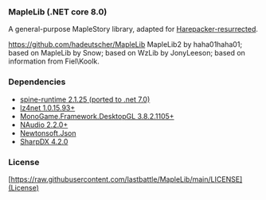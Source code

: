 ### MapleLib (.NET core 8.0)
A general-purpose MapleStory library, adapted for [Harepacker-resurrected](https://github.com/lastbattle/Harepacker-resurrected).

https://github.com/hadeutscher/MapleLib
MapleLib2 by haha01haha01; 
based on MapleLib by Snow; 
based on WzLib by JonyLeeson; 
based on information from Fiel\Koolk.


### Dependencies
 - [spine-runtime 2.1.25 (ported to .net 7.0)](https://github.com/EsotericSoftware/spine-runtimes)
 - [lz4net 1.0.15.93+](https://github.com/MiloszKrajewski/lz4net)
 - [MonoGame.Framework.DesktopGL 3.8.2.1105+](https://www.nuget.org/packages/MonoGame.Framework.DesktopGL)
 - [NAudio 2.2.0+](https://www.nuget.org/packages/NAudio)
 - [Newtonsoft.Json](https://www.nuget.org/packages/Newtonsoft.Json/)
 - [SharpDX 4.2.0](https://www.nuget.org/packages/SharpDX)

### License
[https://raw.githubusercontent.com/lastbattle/MapleLib/main/LICENSE](License)
